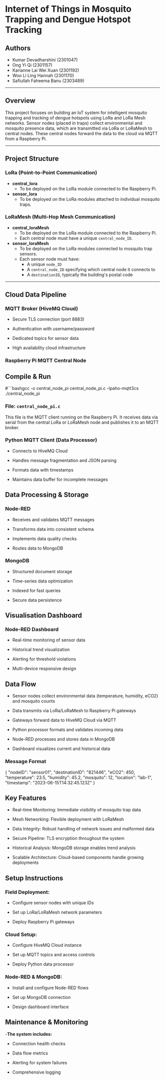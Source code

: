 # Internet of Things in Mosquito Trapping and Dengue Hotspot Tracking 

## Authors
- Kumar Devadharshini (2301047)
- Ong Yi Qi (2301157)
- Karianne Lai Wei Xuan (2301192)
- Woo Li Ling Hannah (2301170)
- Safiullah Faheema Banu (2303489)

---

## Overview

This project focuses on building an IoT system for intelligent mosquito trapping and tracking of dengue hotspots using LoRa and LoRa Mesh networks. Sensor nodes (placed in traps) collect environmental and mosquito presence data, which are transmitted via LoRa or LoRaMesh to central nodes. These central nodes forward the data to the cloud via MQTT from a Raspberry Pi.

---

## Project Structure

### LoRa (Point-to-Point Communication)
- **central_lora**  
  - To be deployed on the LoRa module connected to the Raspberry Pi.
- **sensor_lora**  
  - To be deployed on the LoRa modules attached to individual mosquito traps.

### LoRaMesh (Multi-Hop Mesh Communication)
- **central_loraMesh**  
  - To be deployed on the LoRa module connected to the Raspberry Pi.
  - Each central node must have a unique `central_node_ID`.
- **sensor_loraMesh**  
  - To be deployed on the LoRa modules connected to mosquito trap sensors.
  - Each sensor node must have:
    - A unique `node_ID`
    - A `central_node_ID` specifying which central node it connects to
    - A `destinationID`, typically the building's postal code

---
## Cloud Data Pipeline
### MQTT Broker (HiveMQ Cloud)
- Secure TLS connection (port 8883)

- Authentication with username/password

- Dedicated topics for sensor data

- High availability cloud infrastructure


### Raspberry Pi MQTT Central Node

## Compile & Run

#```bashgcc -o central_node_pi central_node_pi.c -lpaho-mqtt3cs ./central_node_pi

### File: `central_node_pi.c`
This file is the MQTT client running on the Raspberry Pi. It receives data via serial from the central LoRa or LoRaMesh node and publishes it to an MQTT broker.

### Python MQTT Client (Data Processor)
- Connects to HiveMQ Cloud

- Handles message fragmentation and JSON parsing

- Formats data with timestamps

- Maintains data buffer for incomplete messages

## Data Processing & Storage 
### Node-RED
- Receives and validates MQTT messages

- Transforms data into consistent schema

- Implements data quality checks

- Routes data to MongoDB

### MongoDB
- Structured document storage

- Time-series data optimization

- Indexed for fast queries

- Secure data persistence

## Visualisation Dashboard 
### Node-RED Dashboard
- Real-time monitoring of sensor data

- Historical trend visualization

- Alerting for threshold violations

- Multi-device responsive design

## Data Flow 
- Sensor nodes collect environmental data (temperature, humidity, eCO2) and mosquito counts

- Data transmits via LoRa/LoRaMesh to Raspberry Pi gateways

- Gateways forward data to HiveMQ Cloud via MQTT

- Python processor formats and validates incoming data

- Node-RED processes and stores data in MongoDB

- Dashboard visualizes current and historical data

### Message Format 
{
  "nodeID": "sensor01",
  "destinationID": "821446",
  "eCO2": 450,
  "temperature": 23.5,
  "humidity": 45.2,
  "mosquito": 12,
  "location": "lab-1",
  "timestamp": "2023-06-15T14:32:45.123Z"
}

## Key Features 
- Real-time Monitoring: Immediate visibility of mosquito trap data

- Mesh Networking: Flexible deployment with LoRaMesh

- Data Integrity: Robust handling of network issues and malformed data

- Secure Pipeline: TLS encryption throughout the system

- Historical Analysis: MongoDB storage enables trend analysis

- Scalable Architecture: Cloud-based components handle growing deployments

## Setup Instructions 
### Field Deployment:

- Configure sensor nodes with unique IDs

- Set up LoRa/LoRaMesh network parameters

- Deploy Raspberry Pi gateways

### Cloud Setup:

- Configure HiveMQ Cloud instance

- Set up MQTT topics and access controls

- Deploy Python data processor

### Node-RED & MongoDB:

- Install and configure Node-RED flows

- Set up MongoDB connection

- Design dashboard interface

## Maintenance & Monitoring
-**The system includes:**

- Connection health checks

- Data flow metrics

- Alerting for system failures

- Comprehensive logging


